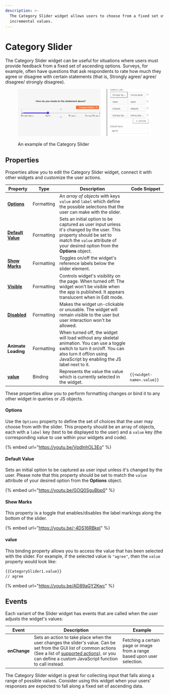 ```yaml
---
description: >-
  The Category Slider widget allows users to choose from a fixed set of
  incremental values.
---
```


# Category Slider

The Category Slider widget can be useful for situations where users must provide feedback from a fixed set of ascending options. Surveys, for example, often have questions that ask respondents to rate how much they agree or disagree with certain statements (that is, Strongly agree/ agree/ disagree/ strongly disagree).

<figure><img src="../../../.github/drafts/16506/as_category.png" alt=""><figcaption><p>An example of the Category Slider</p></figcaption></figure>

## Properties

Properties allow you to edit the Category Slider widget, connect it with other widgets and customize the user actions.

| Property                                                      | Type       | Description                                                                                                                                                                                            | Code Snippet              |
| ------------------------------------------------------------- | ---------- | ------------------------------------------------------------------------------------------------------------------------------------------------------------------------------------------------------ | ------------------------- |
| ****[**Options**](category-slider.md#options)****             | Formatting | An _array of objects_ with keys `value` and `label` which define the possible selections that the user can make with the slider.                                                                       |                           |
| ****[**Default Value**](category-slider.md#default-value)**** | Formatting | Sets an initial option to be captured as user input unless it's changed by the user. This property should be set to match the `value` attribute of your desired option from the **Options** object.    |                           |
| ****[**Show Marks**](category-slider.md#show-marks)****       | Formatting | Toggles on/off the widget's reference labels below the slider element.                                                                                                                                 |                           |
| ****[**Visible**](../#visible)****                            | Formatting | Controls widget's visibility on the page. When turned off: The widget won't be visible when the app is published. It appears translucent when in Edit mode.                                            |                           |
| ****[**Disabled**](../#disabled)****                          | Formatting | Makes the widget un-clickable or unusable. The widget will remain visible to the user but user interaction won't be allowed.                                                                           |                           |
| **Animate Loading**                                           | Formatting | When turned off, the widget will load without any skeletal animation. You can use a toggle switch to turn it on/off. You can also turn it off/on using JavaScript by enabling the JS label next to it. |                           |
| ****[**value**](category-slider.md#value)****                 | Binding    | Represents the value the value which is currently selected in the widget.                                                                                                                              | `{{<widget-name>.value}}` |

These properties allow you to perform formatting changes or bind it to any other widget in queries or JS objects.

#### Options

Use the `Options` property to define the set of choices that the user may choose from with the slider. This property should be an array of objects, each with a `label` key (text to be displayed to the user) and a `value` key (the corresponding value to use within your widgets and code).

{% embed url="https://youtu.be/VpdlnhOL3Eo" %}

#### Default Value

Sets an initial option to be captured as user input unless it's changed by the user. Please note that this property should be set to match the `value` attribute of your desired option from the **Options** object.

{% embed url="https://youtu.be/GOQ0SguBbp0" %}

#### Show Marks

This property is a toggle that enables/disables the label markings along the bottom of the slider.

{% embed url="https://youtu.be/-4DS16RBkeI" %}

#### value

This binding property allows you to access the value that has been selected with the slider. For example, if the selected value is `"agree"`, then the `value` property would look like:

```
{{CategorySlider1.value}}
// agree
```

{% embed url="https://youtu.be/AD89aGY2Kwc" %}

## Events

Each variant of the Slider widget has events that are called when the user adjusts the widget's values:

| Event        | Description                                                                                                                                                                                                                                                                                       | Example                                                                  |
| ------------ | ------------------------------------------------------------------------------------------------------------------------------------------------------------------------------------------------------------------------------------------------------------------------------------------------- | ------------------------------------------------------------------------ |
| **onChange** | Sets an action to take place when the user changes the slider's value. Can be set from the GUI list of common actions (See a list of [supported actions](https://docs.appsmith.com/reference/appsmith-framework/widget-actions)), or you can define a custom JavaScript function to call instead. | Fetching a certain page or image from a range based upon user selection. |

The Category Slider widget is great for collecting input that falls along a range of possible values. Consider using this widget when your users' responses are expected to fall along a fixed set of ascending data.
